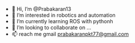 - 👋 Hi, I’m @Prabakaran13
- 👀 I’m interested in robotics and automation
- 🌱 I’m currently learning ROS with pythonh
- 💞️ I’m looking to collaborate on ...
- 📫 reach me gmail prabakaranpkt77@gmail.com

<!---
Prabakaran13/Prabakaran13 is a ✨ special ✨ repository because its `README.md` (this file) appears on your GitHub profile.
You can click the Preview link to take a look at your changes.
--->
